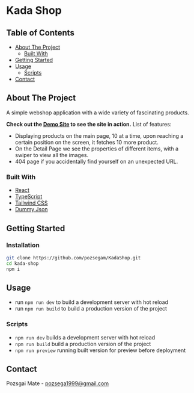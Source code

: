 # Kada Shop

## Table of Contents

- [About The Project](#about-the-project)
  - [Built With](#built-with)
- [Getting Started](#getting-started)
- [Usage](#usage)
  - [Scripts](#scripts)
- [Contact](#contact)

## About The Project

A simple webshop application with a wide variety of fascinating products.

**Check out the [Demo Site](https://kada-shop.netlify.app) to see the site in action.**
List of features:

- Displaying products on the main page, 10 at a time, upon reaching a certain position on the screen, it fetches 10 more product.
- On the Detail Page we see the properties of different items, with a swiper to view all the images.
- 404 page if you accidentally find yourself on an unexpected URL.

### Built With

- [React](https://reactjs.org)
- [TypeScript](https://www.typescriptlang.org/)
- [Tailwind CSS](https://tailwindcss.com/docs/guides/create-react-app)
- [Dummy Json](https://dummyjson.com/)

## Getting Started

### Installation

```bash
git clone https://github.com/pozsegam/KadaShop.git
cd kada-shop
npm i
```

## Usage

- run `npm run dev` to build a development server with hot reload
- run `npm run build` to build a production version of the project

### Scripts

- `npm run dev` builds a development server with hot reload
- `npm run build` build a production version of the project
- `npm run preview` running built version for preview before deployment

## Contact

Pozsgai Mate - [pozsega1999@gmail.com](pozsega1999@gmail.com)
